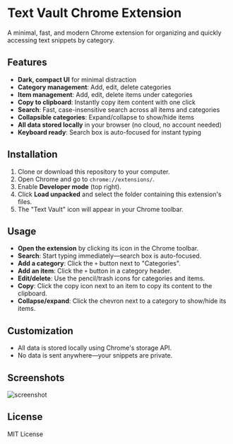 # Text Vault Chrome Extension

A minimal, fast, and modern Chrome extension for organizing and quickly accessing text snippets by category.

## Features

- **Dark, compact UI** for minimal distraction
- **Category management**: Add, edit, delete categories
- **Item management**: Add, edit, delete items under categories
- **Copy to clipboard**: Instantly copy item content with one click
- **Search**: Fast, case-insensitive search across all items and categories
- **Collapsible categories**: Expand/collapse to show/hide items
- **All data stored locally** in your browser (no cloud, no account needed)
- **Keyboard ready**: Search box is auto-focused for instant typing

## Installation

1. Clone or download this repository to your computer.
2. Open Chrome and go to `chrome://extensions/`.
3. Enable **Developer mode** (top right).
4. Click **Load unpacked** and select the folder containing this extension's files.
5. The "Text Vault" icon will appear in your Chrome toolbar.

## Usage

- **Open the extension** by clicking its icon in the Chrome toolbar.
- **Search**: Start typing immediately—search box is auto-focused.
- **Add a category**: Click the `+` button next to "Categories".
- **Add an item**: Click the `+` button in a category header.
- **Edit/delete**: Use the pencil/trash icons for categories and items.
- **Copy**: Click the copy icon next to an item to copy its content to the clipboard.
- **Collapse/expand**: Click the chevron next to a category to show/hide its items.

## Customization

- All data is stored locally using Chrome's storage API.
- No data is sent anywhere—your snippets are private.

## Screenshots

![screenshot](screenshots/main.png) <!-- Add your own screenshot if desired -->

## License

MIT License
